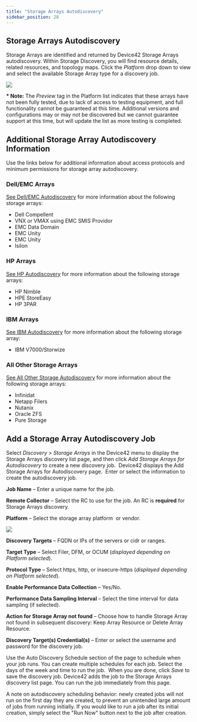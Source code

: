 ```yaml
---
title: "Storage Arrays Autodiscovery"
sidebar_position: 28
---
```


## Storage Arrays Autodiscovery

Storage Arrays are identified and returned by Device42 Storage Arrays autodiscovery. Within Storage Discovery, you will find resource details, related resources, and topology maps. Click the _Platform_ drop down to view and select the available Storage Array type for a discovery job.

![](/assets/images/SA-AD-4-platform-dropdown-250x101.png)

**\* Note:** The _Preview_ tag in the Platform list indicates that these arrays have not been fully tested, due to lack of access to testing equipment, and full functionality cannot be guaranteed at this time. Additional versions and configurations may or may not be discovered but we cannot guarantee support at this time, but will update the list as more testing is completed.

## Additional Storage Array Autodiscovery Information

Use the links below for additional information about access protocols and minimum permissions for storage array autodiscovery.

### Dell/EMC Arrays

[See Dell/EMC Autodiscovery](auto-discovery/storage-arrays-autodiscovery/dell-emc-autodiscovery.md) for more information about the following storage arrays:

- Dell Compellent
- VNX or VMAX using EMC SMIS Providor
- EMC Data Domain
- EMC Unity
- EMC Unity
- Isilon

### HP Arrays

[See HP Autodiscovery](auto-discovery/storage-arrays-autodiscovery/hp-autodiscovery.md) for more information about the following storage arrays:

- HP Nimble
- HPE StoreEasy
- HP 3PAR

### IBM Arrays

[See IBM Autodiscovery](auto-discovery/storage-arrays-autodiscovery/ibm-autodiscovery.md) for more information about the following storage array:

- IBM V7000/Storwize

### All Other Storage Arrays

[See All Other Storage Autodiscovery](auto-discovery/storage-arrays-autodiscovery/all-other-storage-autodiscovery.md) for more information about the following storage arrays:

- Infinidat
- Netapp Filers
- Nutanix
- Oracle ZFS
- Pure Storage

## Add a Storage Array Autodiscovery Job

Select _Discovery > Storage Arrays_ in the Device42 menu to display the Storage Arrays discovery list page, and then click _Add Storage Arrays for Autodiscovery_ to create a new discovery job.  Device42 displays the Add Storage Arrays for Autodiscovery page.  Enter or select the information to create the autodiscovery job.

**Job Name** – Enter a unique name for the job.

**Remote Collector** – Select the RC to use for the job. An RC is **required** for Storage Arrays discovery.

**Platform** – Select the storage array platform  or vendor.

![](/assets/images/SA-AD-3-add-page-250x100.png)

**Discovery Targets** – FQDN or IPs of the servers or cidr or ranges.

**Target Type** – Select Filer, DFM, or OCUM (_displayed depending on Platform selected_).

**Protocol Type** – Select https, http, or insecure-https (_displayed_ _depending on Platform selected_).

**Enable Performance Data Collection** – Yes/No.

**Performance Data Sampling Interval** – Select the time interval for data sampling (if selected).

**Action for Storage Array not found** – Choose how to handle Storage Array not found in subsequent discovery: Keep Array Resource or Delete Array Resource.

**Discovery Target(s) Credential(s)** – Enter or select the username and password for the discovery job.

Use the Auto Discovery Schedule section of the page to schedule when your job runs. You can create multiple schedules for each job. Select the days of the week and time to run the job.  When you are done, click _Save_ to save the discovery job. Device42 adds the job to the Storage Arrays discovery list page. You can run the job immediately from this page. 

A note on autodiscovery scheduling behavior: newly created jobs will not run on the first day they are created, to prevent an unintended large amount of jobs from running initially. If you would like to run a job after its initial creation, simply select the "Run Now" button next to the job after creation.

